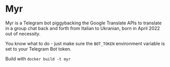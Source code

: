 # Myr

Myr is a Telegram bot piggybacking the Google Translate APIs to translate in a group chat back and forth from Italian to Ukranian, born in April 2022 out of necessity.

You know what to do - just make sure the `BOT_TOKEN` environment variable is set to your Telegram Bot token.

Build with `docker build -t myr`